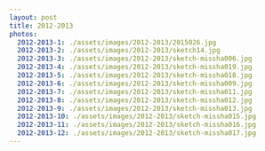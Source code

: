 ```yaml
---
layout: post
title: 2012-2013
photos:
  2012-2013-1: ./assets/images/2012-2013/2015026.jpg
  2012-2013-2: ./assets/images/2012-2013/sketch14.jpg
  2012-2013-3: ./assets/images/2012-2013/sketch-missha006.jpg
  2012-2013-4: ./assets/images/2012-2013/sketch-missha019.jpg
  2012-2013-5: ./assets/images/2012-2013/sketch-missha018.jpg
  2012-2013-6: ./assets/images/2012-2013/sketch-missha009.jpg
  2012-2013-7: ./assets/images/2012-2013/sketch-missha011.jpg
  2012-2013-8: ./assets/images/2012-2013/sketch-missha012.jpg
  2012-2013-9: ./assets/images/2012-2013/sketch-missha013.jpg
  2012-2013-10: ./assets/images/2012-2013/sketch-missha015.jpg
  2012-2013-11: ./assets/images/2012-2013/sketch-missha016.jpg
  2012-2013-12: ./assets/images/2012-2013/sketch-missha017.jpg
---
```


